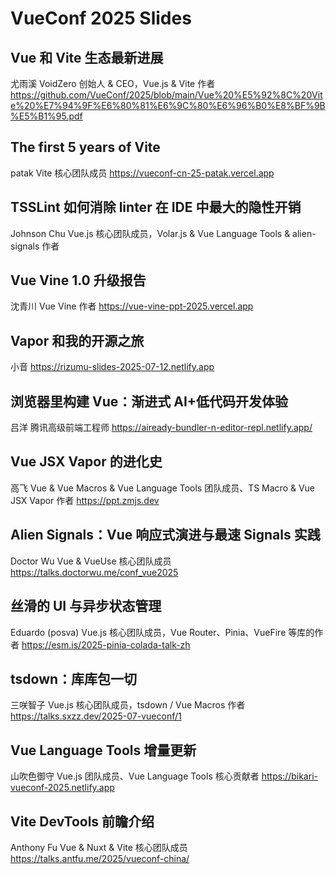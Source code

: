 # VueConf 2025 Slides

## Vue 和 Vite 生态最新进展
尤雨溪  VoidZero 创始人 & CEO，Vue.js & Vite 作者
https://github.com/VueConf/2025/blob/main/Vue%20%E5%92%8C%20Vite%20%E7%94%9F%E6%80%81%E6%9C%80%E6%96%B0%E8%BF%9B%E5%B1%95.pdf

## The first 5 years of Vite
patak Vite 核心团队成员
https://vueconf-cn-25-patak.vercel.app


## TSSLint 如何消除 linter 在 IDE 中最大的隐性开销
Johnson Chu  Vue.js 核心团队成员，Volar.js & Vue Language Tools & alien-signals 作者

## Vue Vine 1.0 升级报告
沈青川 Vue Vine 作者
https://vue-vine-ppt-2025.vercel.app

## Vapor 和我的开源之旅
小音
https://rizumu-slides-2025-07-12.netlify.app



## 浏览器里构建 Vue：渐进式 AI+低代码开发体验
吕洋  腾讯高级前端工程师
https://aiready-bundler-n-editor-repl.netlify.app/


## Vue JSX Vapor 的进化史
高飞 Vue & Vue Macros & Vue Language Tools 团队成员、TS Macro & Vue JSX Vapor 作者
https://ppt.zmjs.dev


## Alien Signals：Vue 响应式演进与最速 Signals 实践
Doctor Wu Vue & VueUse 核心团队成员
https://talks.doctorwu.me/conf_vue2025


## 丝滑的 UI 与异步状态管理
Eduardo (posva)  Vue.js 核心团队成员，Vue Router、Pinia、VueFire 等库的作者
https://esm.is/2025-pinia-colada-talk-zh

## tsdown：库库包一切
三咲智子 Vue.js 核心团队成员，tsdown / Vue Macros 作者
https://talks.sxzz.dev/2025-07-vueconf/1


## Vue Language Tools 增量更新
山吹色御守  Vue.js 团队成员、Vue Language Tools 核心贡献者
https://bikari-vueconf-2025.netlify.app

## Vite DevTools 前瞻介绍
Anthony Fu  Vue & Nuxt & Vite 核心团队成员
https://talks.antfu.me/2025/vueconf-china/
